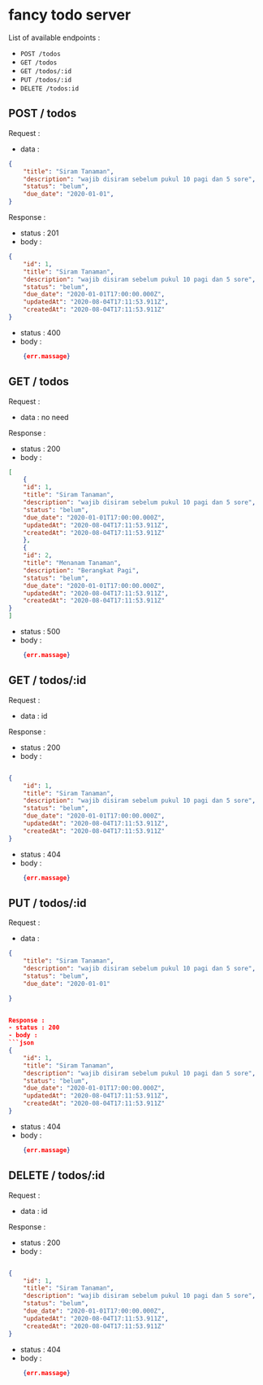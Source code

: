 # fancy todo server

List of available endpoints :
- `POST /todos`
- `GET /todos`
- `GET /todos/:id`
- `PUT /todos/:id`
- `DELETE /todos:id`

## POST / todos

Request :
- data :
```json
{
    "title": "Siram Tanaman",
    "description": "wajib disiram sebelum pukul 10 pagi dan 5 sore",
    "status": "belum",
    "due_date": "2020-01-01",
}
```

Response :
- status : 201
- body :
```json
{
    "id": 1,
    "title": "Siram Tanaman",
    "description": "wajib disiram sebelum pukul 10 pagi dan 5 sore",
    "status": "belum",
    "due_date": "2020-01-01T17:00:00.000Z",
    "updatedAt": "2020-08-04T17:11:53.911Z",
    "createdAt": "2020-08-04T17:11:53.911Z"
}
```
- status : 400
- body :
```json
    {err.massage}
```

## GET / todos

Request :
- data : no need

Response :
- status : 200
- body :
```json
[
    {
    "id": 1,
    "title": "Siram Tanaman",
    "description": "wajib disiram sebelum pukul 10 pagi dan 5 sore",
    "status": "belum",
    "due_date": "2020-01-01T17:00:00.000Z",
    "updatedAt": "2020-08-04T17:11:53.911Z",
    "createdAt": "2020-08-04T17:11:53.911Z"
    },
    {
    "id": 2,
    "title": "Menanam Tanaman",
    "description": "Berangkat Pagi",
    "status": "belum",
    "due_date": "2020-01-01T17:00:00.000Z",
    "updatedAt": "2020-08-04T17:11:53.911Z",
    "createdAt": "2020-08-04T17:11:53.911Z"
}
]

```
- status : 500
- body :
```json
    {err.massage}
```

## GET / todos/:id

Request :
- data : id

Response :
- status : 200
- body :
```json

{
    "id": 1,
    "title": "Siram Tanaman",
    "description": "wajib disiram sebelum pukul 10 pagi dan 5 sore",
    "status": "belum",
    "due_date": "2020-01-01T17:00:00.000Z",
    "updatedAt": "2020-08-04T17:11:53.911Z",
    "createdAt": "2020-08-04T17:11:53.911Z"
}

```
- status : 404
- body :
```json
    {err.massage}
```

## PUT / todos/:id

Request :
- data : 
```json
{
    "title": "Siram Tanaman",
    "description": "wajib disiram sebelum pukul 10 pagi dan 5 sore",
    "status": "belum",
    "due_date": "2020-01-01"

}


Response :
- status : 200
- body :
```json
{
    "id": 1,
    "title": "Siram Tanaman",
    "description": "wajib disiram sebelum pukul 10 pagi dan 5 sore",
    "status": "belum",
    "due_date": "2020-01-01T17:00:00.000Z",
    "updatedAt": "2020-08-04T17:11:53.911Z",
    "createdAt": "2020-08-04T17:11:53.911Z"
}

```
- status : 404
- body :
```json
    {err.massage}
```

## DELETE / todos/:id

Request :
- data : id

Response :
- status : 200
- body :
```json

{
    "id": 1,
    "title": "Siram Tanaman",
    "description": "wajib disiram sebelum pukul 10 pagi dan 5 sore",
    "status": "belum",
    "due_date": "2020-01-01T17:00:00.000Z",
    "updatedAt": "2020-08-04T17:11:53.911Z",
    "createdAt": "2020-08-04T17:11:53.911Z"
}

```
- status : 404
- body :
```json
    {err.massage}